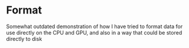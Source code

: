 # Format

Somewhat outdated demonstration of how I have tried to format data for use directly on the CPU and GPU, and also in a way that could be stored directly to disk   
